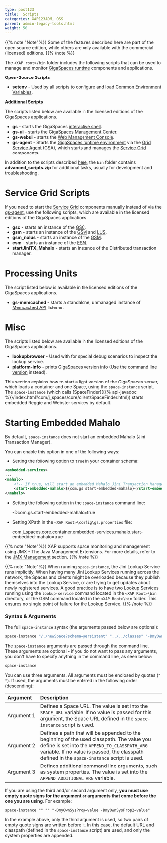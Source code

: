 ```yaml
---
type: post123
title:  Scripts
categories: XAP123ADM, OSS
parent: admin-legacy-tools.html
weight: 50
---
```


{{% note "Note"%}}
Some of the features described here are part of the open source edition, while others are only available with the commercial (licensed) editions.
{{% /note %}}

The `<XAP root>/bin` folder includes the following scripts that can be used to manage and monitor [GigaSpaces runtime](./the-runtime-environment.html) components and applications. 

**Open-Source Scripts**

- **setenv** - Used by all scripts to configure and load [Common Environment Variables](../dev-java/common-environment-variables.html).

**Additional Scripts**

The scripts listed below are available in the licensed editions of the GigaSpaces applications.

- **gs** - starts the GigaSpaces [interactive shell](./command-line-interface.html).
- **gs-ui** - starts the [GigaSpaces Management Center](./gigaspaces-management-center.html).
- **gs-webui** - starts the [Web Management Console](./web-management-console.html).
- **gs-agent** - Starts the [GigaSpaces runtime environment](./the-runtime-environment.html) via the [Grid Service Agent](../overview/the-runtime-environment.html#gsa) (GSA), which starts and manages the [Service Grid](../overview/the-runtime-environment.html) components.


In addition to the scripts described [here](./scripts.html), the `bin` folder contains **advanced_scripts.zip** for additional tasks, usually for development and troubleshooting.

# Service Grid Scripts

If you need to start the [Service Grid](../overview/the-runtime-environment.html) components manually instead of via the [gs-agent](../overview/the-runtime-environment.html#gsa), use the following scripts, which are available in the licensed editions of the GigaSpaces applications.

- **gsc** - starts an instance of the [GSC](../overview/the-runtime-environment.html#gsc).
- **gsm** - starts an instance of the [GSM](../overview/the-runtime-environment.html#gsm) and [LUS](../overview/the-runtime-environment.html#lus).
- **gsm_nolus** - starts an instance of the [GSM](../overview/the-runtime-environment.html#gsm).
- **esm** - starts an instance of the [ESM](../dev-java/elastic-processing-unit-overview.html).
- **startJiniTX_Mahalo** - starts an instance of the Distributed transaction manager.

# Processing Units

The script listed below is available in the licensed editions of the GigaSpaces applications.

- **gs-memcached** - starts a standalone, unmanaged instance of [Memcached API](../dev-java/memcached-api.html) listener.

# Misc

The scripts listed below are available in the licensed editions of the GigaSpaces applications.

- **lookupbrowser** - Used with for special debug scenarios to inspect the lookup service.
- **platform-info** - prints GigaSpaces version info (Use the command line [version](./command-line-interface.html) instead).

This section explains how to start a light version of the GigaSpaces server, which loads a container and one Space, using the `space-instance` script. The `space-instance` (which calls [SpaceFinder]({{% api-javadoc %}}/index.html?com/j_spaces/core/client/SpaceFinder.html)) starts embedded Reggie and Webster services by default.

# Starting Embedded Mahalo

By default, `space-instance` does not start an embedded Mahalo (Jini Transaction Manager).

You can enable this option in one of the following ways:

- Setting the following option to `true` in your container schema:


```xml
<embedded-services>
...
<mahalo>
	<!-- If true, will start an embedded Mahalo Jini Transaction Manager. Default value: false -->
    <start-embedded-mahalo>${com.gs.start-embedded-mahalo}</start-embedded-mahalo>
</mahalo>
```

- Setting the following option in the `space-instance` command line:

    -Dcom.gs.start-embedded-mahalo=true

- Setting XPath in the `<XAP Root>\config\gs.properties` file:

    com.j_spaces.core.container.embedded-services.mahalo.start-embedded-mahalo=true

{{% note "Note"%}}
XAP supports space monitoring and management using JMX - The Java Management Extensions. For more details, refer to the [JMX Management](./space-jmx-management.html) section.
{{% /note %}}

{{% note "Note"%}}
When running `space-instance`, the Jini Lookup Service runs implicitly. When having many Jini Lookup Services running across the network, the Spaces and clients might be overloaded because they publish themselves into the Lookup Service, or are trying to get updates about newly registered services.
A good practice is to have two Lookup Services running using the `lookup-service` command located in the `<XAP Root>\bin` directory, or the GSM command located in the `<XAP Root>\bin` folder. This ensures no single point of failure for the Lookup Service.
{{% /note %}}

### Syntax & Arguments

The full `space-instance` syntax (the arguments passed below are optional):


```java
space-instance "/./newSpace?schema=persistent" "../../classes" "-DmyOwnSysProp=value -DmyOwnSysProp2=value"
```

The `space-instance` arguments are passed through the command line. These arguments are optional - if you do not want to pass any arguments, you don't have to specify anything in the command line, as seen below:


```java
space-instance
```

You can use three arguments. All arguments must be enclosed by quotes (`" "`). If used, the arguments must be entered in the following order (descending):


| Argument | Description |
|:---------|:------------|
| <nobr>Argument 1 <nobr>| Defines a Space URL. The value is set into the `SPACE_URL` variable. If no value is passed for this argument, the Space URL defined in the `space-instance` script is used. |
| Argument 2 | Defines a path that will be appended to the beginning of the used classpath. The value you define is set into the `APPEND_TO_CLASSPATH_ARG` variable. If no value is passed, the classpath defined in the `space-instance` script is used. |
| Argument 3 | Defines additional command line arguments, such as system properties. The value is set into the `APPEND_ADDITIONAL_ARG` variable. |

If you are using the third and/or second argument only, **you must use empty quote signs for the argument or arguments that come before the one you are using**. For example:

    space-instance "" "" "-DmyOwnSysProp=value -DmyOwnSysProp2=value"

In the example above, only the third argument is used, so two pairs of empty quote signs are written before it. In this case, the default URL and classpath (defined in the `space-instance` script) are used, and only the system properties are appended.




